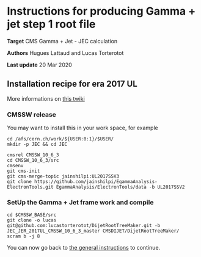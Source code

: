 # Instructions for producing Gamma + jet step 1 root file 

**Target** CMS Gamma + Jet  - JEC calculation

**Authors** Hugues Lattaud and Lucas Torterotot

**Last update** 20 Mar 2020

## Installation recipe for era 2017 UL
More informations on [this twiki](https://twiki.cern.ch/twiki/bin/view/CMS/EgammaMiniAODV2)
### CMSSW release
You may want to install this in your work space, for example
```
cd /afs/cern.ch/work/${USER:0:1}/$USER/
mkdir -p JEC && cd JEC
```

```
cmsrel CMSSW_10_6_3
cd CMSSW_10_6_3/src
cmsenv
git cms-init
git cms-merge-topic jainshilpi:UL2017SSV3
git clone https://github.com/jainshilpi/EgammaAnalysis-ElectronTools.git EgammaAnalysis/ElectronTools/data -b UL2017SSV2
```

### SetUp the Gamma + Jet frame work and compile
```
cd $CMSSW_BASE/src
git clone -o lucas git@github.com:lucastorterotot/DijetRootTreeMaker.git -b JEC_JER_2017UL_CMSSW_10_6_3_master CMSDIJET/DijetRootTreeMaker/
scram b -j 8
```

You can now go back to [the general instructions](https://github.com/lucastorterotot/DijetRootTreeMaker/blob/master/instructions/GammaJetTree_Instruction.md) to continue.